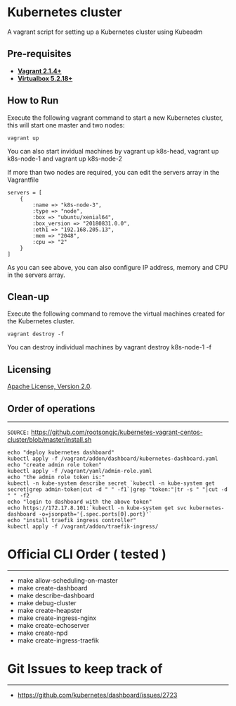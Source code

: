 # Kubernetes cluster
A vagrant script for setting up a Kubernetes cluster using Kubeadm

## Pre-requisites

 * **[Vagrant 2.1.4+](https://www.vagrantup.com)**
 * **[Virtualbox 5.2.18+](https://www.virtualbox.org)**

## How to Run

Execute the following vagrant command to start a new Kubernetes cluster, this will start one master and two nodes:

```
vagrant up
```

You can also start invidual machines by vagrant up k8s-head, vagrant up k8s-node-1 and vagrant up k8s-node-2

If more than two nodes are required, you can edit the servers array in the Vagrantfile

```
servers = [
    {
        :name => "k8s-node-3",
        :type => "node",
        :box => "ubuntu/xenial64",
        :box_version => "20180831.0.0",
        :eth1 => "192.168.205.13",
        :mem => "2048",
        :cpu => "2"
    }
]
 ```

As you can see above, you can also configure IP address, memory and CPU in the servers array.

## Clean-up

Execute the following command to remove the virtual machines created for the Kubernetes cluster.
```
vagrant destroy -f
```

You can destroy individual machines by vagrant destroy k8s-node-1 -f

## Licensing

[Apache License, Version 2.0](http://opensource.org/licenses/Apache-2.0).


## Order of operations
------

`SOURCE:` https://github.com/rootsongjc/kubernetes-vagrant-centos-cluster/blob/master/install.sh

```
echo "deploy kubernetes dashboard"
kubectl apply -f /vagrant/addon/dashboard/kubernetes-dashboard.yaml
echo "create admin role token"
kubectl apply -f /vagrant/yaml/admin-role.yaml
echo "the admin role token is:"
kubectl -n kube-system describe secret `kubectl -n kube-system get secret|grep admin-token|cut -d " " -f1`|grep "token:"|tr -s " "|cut -d " " -f2
echo "login to dashboard with the above token"
echo https://172.17.8.101:`kubectl -n kube-system get svc kubernetes-dashboard -o=jsonpath='{.spec.ports[0].port}'`
echo "install traefik ingress controller"
kubectl apply -f /vagrant/addon/traefik-ingress/
```


# Official CLI Order ( tested )
---
* make allow-scheduling-on-master
* make create-dashboard
* make describe-dashboard
* make debug-cluster
* make create-heapster
* make create-ingress-nginx
* make create-echoserver
* make create-npd
* make create-ingress-traefik

# Git Issues to keep track of
---
* https://github.com/kubernetes/dashboard/issues/2723
